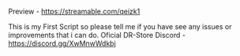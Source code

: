 Preview - https://streamable.com/qeizk1

This is my First Script so please tell me if you have see any issues or improvements that i can do.
Oficial DR-Store Discord - https://discord.gg/XwMnwWdkbj
